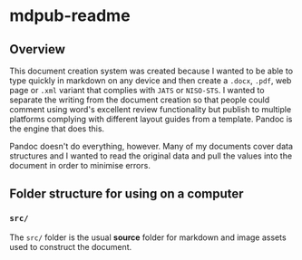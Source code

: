 # mdpub-readme

## Overview

This document creation system was created because I wanted to be able to type
quickly in markdown on any device and then create a `.docx`, `.pdf`, web page
or `.xml` variant that complies with `JATS` or `NISO-STS`. I wanted to separate
the writing from the document creation so that people could comment using word's
excellent review functionality but publish to multiple platforms complying with
different layout guides from a template. Pandoc is the engine that does this.

Pandoc doesn't do everything, however. Many of my documents cover data structures
and I wanted to read the original data and pull the values into the document in
order to minimise errors.

## Folder structure for using on a computer
### `src/`

The `src/` folder is the usual **source** folder for markdown and image
assets used to construct the document.
